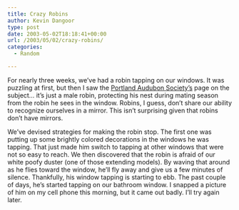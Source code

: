 ```yaml
---
title: Crazy Robins
author: Kevin Dangoor
type: post
date: 2003-05-02T18:18:41+00:00
url: /2003/05/02/crazy-robins/
categories:
  - Random

---
```

For nearly three weeks, we&#8217;ve had a robin tapping on our windows. It was puzzling at first, but then I saw the [Portland Audubon Society&#8217;s][1] page on the subject&#8230; it&#8217;s just a male robin, protecting his nest during mating season from the robin he sees in the window. Robins, I guess, don&#8217;t share our ability to recognize ourselves in a mirror. This isn&#8217;t surprising given that robins don&#8217;t have mirrors.

We&#8217;ve devised strategies for making the robin stop. The first one was putting up some brightly colored decorations in the windows he was tapping. That just made him switch to tapping at other windows that were not so easy to reach. We then discovered that the robin is afraid of our white poofy duster (one of those extending models). By waving that around as he flies toward the window, he&#8217;ll fly away and give us a few minutes of silence. Thankfully, his window tapping is starting to ebb. The past couple of days, he&#8217;s started tapping on our bathroom window. I snapped a picture of him on my cell phone this morning, but it came out badly. I&#8217;ll try again later.

 [1]: http://www.audubonportland.org/